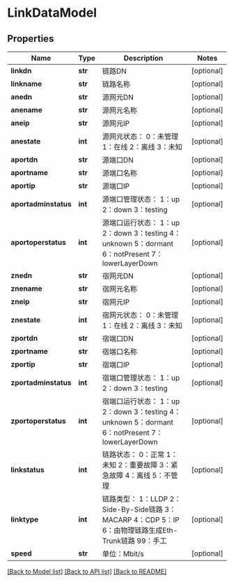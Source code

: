 # LinkDataModel

## Properties
Name | Type | Description | Notes
------------ | ------------- | ------------- | -------------
**linkdn** | **str** | 链路DN | [optional] 
**linkname** | **str** | 链路名称 | [optional] 
**anedn** | **str** | 源网元DN | [optional] 
**anename** | **str** | 源网元名称 | [optional] 
**aneip** | **str** | 源网元IP | [optional] 
**anestate** | **int** | 源网元状态： 0：未管理 1：在线 2：离线 3：未知  | [optional] 
**aportdn** | **str** | 源端口DN | [optional] 
**aportname** | **str** | 源端口名称 | [optional] 
**aportip** | **str** | 源端口IP | [optional] 
**aportadminstatus** | **int** | 源端口管理状态： 1：up 2：down 3：testing  | [optional] 
**aportoperstatus** | **int** | 源端口运行状态： 1：up 2：down 3：testing 4：unknown 5：dormant 6：notPresent 7：lowerLayerDown  | [optional] 
**znedn** | **str** | 宿网元DN | [optional] 
**znename** | **str** | 宿网元名称 | [optional] 
**zneip** | **str** | 宿网元IP | [optional] 
**znestate** | **int** | 宿网元状态： 0：未管理 1：在线 2：离线 3：未知  | [optional] 
**zportdn** | **str** | 宿端口DN | [optional] 
**zportname** | **str** | 宿端口名称 | [optional] 
**zportip** | **str** | 宿端口IP | [optional] 
**zportadminstatus** | **int** | 宿端口管理状态： 1：up 2：down 3：testing  | [optional] 
**zportoperstatus** | **int** | 宿端口运行状态： 1：up 2：down 3：testing 4：unknown 5：dormant 6：notPresent 7：lowerLayerDown  | [optional] 
**linkstatus** | **int** | 链路状态： 0：正常 1：未知 2：重要故障 3：紧急故障 4：离线 5：不管理  | [optional] 
**linktype** | **int** | 链路类型： 1：LLDP 2：Side-By-Side链路 3：MACARP 4：CDP 5：IP 6：由物理链路生成Eth-Trunk链路 99：手工  | [optional] 
**speed** | **str** | 单位：Mbit/s | [optional] 

[[Back to Model list]](../README.md#documentation-for-models) [[Back to API list]](../README.md#documentation-for-api-endpoints) [[Back to README]](../README.md)


